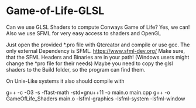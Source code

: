 # Game-of-Life-GLSL
Can we use GLSL Shaders to compute Conways Game of Life? Yes, we can! Also we use SFML for very easy access to shaders and OpenGL

Just open the provided *.pro file with Qtcreator and compile or use gcc. The only external Dependency is SFML.
https://www.sfml-dev.org/
Make sure, that the SFML Headers and Binaries are in your path! (Windows users might change the *pro file for their needs)
Maybe you need to copy the glsl shaders to the Build folder, so the program can find them.

On Unix-Like systems it also should compile with

g++ -c -O3 -s -ffast-math -std=gnu++11 -o main.o main.cpp
g++ -o GameOfLife_Shaders main.o -lsfml-graphics -lsfml-system -lsfml-window
